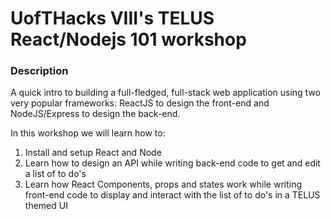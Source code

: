 # UofTHacks VIII's TELUS React/Nodejs 101 workshop

### Description

A quick intro to building a full-fledged, full-stack web application using two very popular frameworks: ReactJS to design the front-end and NodeJS/Express to design the back-end.

In this workshop we will learn how to:

1. Install and setup React and Node
2. Learn how to design an API while writing back-end code to get and edit a list of to do's
3. Learn how React Components, props and states work while writing front-end code to display and interact with the list of to do's in a TELUS themed UI
